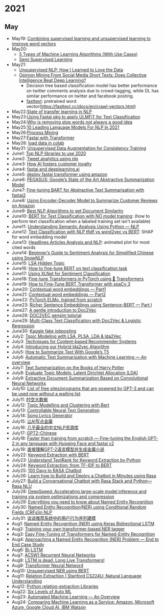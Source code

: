 # 2021

## May
- May19: [Combining supervised learning and unsupervised learning to improve word vectors](https://towardsdatascience.com/combining-supervised-learning-and-unsupervised-learning-to-improve-word-vectors-d4dea84ec36b)
- May20: 
  - [5 Types of Machine Learning Algorithms (With Use Cases)](https://www.statworx.com/at/blog/5-types-of-machine-learning-algorithms-with-use-cases/#h-4-semi-supervised-learning)
  - [Semi Supervised Learning](https://algorithmia.com/blog/semi-supervised-learning)
- May21:
  - [Unsupervised NLP: How I Learned to Love the Data](https://medium.com/@ODSC/unsupervised-nlp-how-i-learned-to-love-the-data-1dde7dc4a3c1)
  - [Opinion Mining From Social Media Short Texts: Does Collective Intelligence Beat Deep Learning?](https://www.frontiersin.org/articles/10.3389/frobt.2018.00138/full)
    - Decision tree based classification model has better performance on twitter comments analysis due to crowd-tagging, while DL has similar performance on twitter and facebook posting.
    - [fasttext](https://amitness.com/2020/06/fasttext-embeddings/): pretrained word vector(https://fasttext.cc/docs/en/crawl-vectors.html)
- May22:[State of transfer learning in NLP](https://ruder.io/state-of-transfer-learning-in-nlp/)
- May23:[Using Fastai pkg to apply ULMFiT for Text Classification](https://medium.com/technonerds/using-fastais-ulmfit-to-make-a-state-of-the-art-multi-label-text-classifier-bf54e2943e83)
- May24:[Why is removing stop words not always a good idea](https://medium.com/@limavallantin/why-is-removing-stop-words-not-always-a-good-idea-c8d35bd77214)
- May25:[10 Leading Language Models For NLP In 2021](https://www.topbots.com/leading-nlp-language-models-2020/)
- May26:[Process Mining](https://towardsdatascience.com/what-is-process-mining-8afae06b5c33) 
- May27:[Fastai with Transformer](https://www.kaggle.com/maroberti/fastai-with-transformers-bert-roberta) 
- May28: [load data in colab](https://towardsdatascience.com/3-ways-to-load-csv-files-into-colab-7c14fcbdcb92)
- May31: [Unsupervised Data Augmentation for Consistency Training](https://arxiv.org/pdf/1904.12848.pdf)
- June1: [Top NLP libraries to use 2020](https://towardsdatascience.com/top-nlp-libraries-to-use-2020-4f700cdb841f)
- June2: [Tweet analytics using nlp](https://medium.com/analytics-vidhya/tweet-analytics-using-nlp-f83b9f7f7349)
- June3: [How AI fosters customer loyalty](https://atif-blogs.medium.com/how-artificial-intelligence-fosters-customer-loyalty-b6a6a2a3817)
- June4: [fastai and deeplearning.ai](https://towardsdatascience.com/two-sides-of-the-same-coin-fast-ai-vs-deeplearning-ai-b67e9ec32133)
- June5: [deploy fastai transformer using amazon](https://towardsdatascience.com/deploy-fastai-transformers-based-nlp-models-using-amazon-sagemaker-and-creating-api-using-aws-7ea39bbcc021)
- June6: [PEGASUS: Google’s State of the Art Abstractive Summarization Model](https://towardsdatascience.com/pegasus-google-state-of-the-art-abstractive-summarization-model-627b1bbbc5ce) 
- June7: [Fine-tuning BART for Abstractive Text Summarisation with fastai2](https://medium.com/curation-corporation/fine-tuning-bart-for-abstractive-text-summarisation-with-fastai2-d7a2ad676a13)
- June8: [Using Encoder-Decoder Model to Summarize Customer Reviews on Amazon](https://medium.com/@gangyang0912/using-encoder-decoder-model-to-summarize-customer-reviews-on-amazon-1ca8fd860b8e)
- June9: [Best NLP Algorithms to get Document Similarity](https://medium.com/analytics-vidhya/best-nlp-algorithms-to-get-document-similarity-a5559244b23b)
- June10: [BERT for Text Classification with NO model training](https://towardsdatascience.com/text-classification-with-no-model-training-935fe0e42180): (how to perform text classification when a labeled training set isn't available)
- June11: [Understanding Semantic Analysis Using Python — NLP](https://pub.towardsai.net/understanding-semantic-analysis-using-python-nlp-f48016422677)
- June12: [Text Classification with NLP tfidf vs word2vec vs BERT](https://towardsdatascience.com/text-classification-with-nlp-tf-idf-vs-word2vec-vs-bert-41ff868d1794): SHAP for word embedding model
- June13: [Headlines Articles Analysis and NLP](https://towardsdatascience.com/headlines-articles-analysis-and-nlp-4013a66dbac): animated plot for most cited words
- June14: [Beginner’s Guide to Sentiment Analysis for Simplified Chinese using SnowNLP](https://towardsdatascience.com/beginners-guide-to-sentiment-analysis-for-simplified-chinese-using-snownlp-ce88a8407efb)
- June15: [LSA Hidden Topic](https://towardsdatascience.com/latent-semantic-analysis-deduce-the-hidden-topic-from-the-document-f360e8c0614b)
- June16: [How to fine-tune BERT on text classification task](https://medium.com/analytics-vidhya/how-to-fine-tune-bert-on-text-classification-task-723f82786f61)
- June17: [Using XLNet for Sentiment Classification](https://medium.com/swlh/using-xlnet-for-sentiment-classification-cfa948e65e85)
- June18: [Fine-tune Transformers in PyTorch using 🤗 Transformers](https://gmihaila.medium.com/fine-tune-transformers-in-pytorch-using-transformers-57b40450635)
- June19: [How to Fine-Tune BERT Transformer with spaCy 3](https://towardsdatascience.com/how-to-fine-tune-bert-transformer-with-spacy-3-6a90bfe57647)
- June20: [Contextual word embeddings — Part1](https://medium.com/analytics-vidhya/contextual-word-embeddings-part1-20d84787c65)
- June21: [Contextual word embeddings — Part2](https://medium.com/analytics-vidhya/contextual-word-embeddings-part2-bb4888310be1)
- June22: [PyTorch ELMo, trained from scratch](https://towardsdatascience.com/pytorch-elmo-844d2391a0b2)
- June23: [Richer Sentence Embeddings using Sentence-BERT — Part I](https://medium.com/genei-technology/richer-sentence-embeddings-using-sentence-bert-part-i-ce1d9e0b1343)
- June27: [A gentle introduction to Doc2Vec](https://medium.com/wisio/a-gentle-introduction-to-doc2vec-db3e8c0cce5e)
- June28: [DOC2VEC gensim tutorial](https://medium.com/@mishra.thedeepak/doc2vec-simple-implementation-example-df2afbbfbad5)
- June29: [Multi-Class Text Classification with Doc2Vec & Logistic Regression](https://towardsdatascience.com/multi-class-text-classification-with-doc2vec-logistic-regression-9da9947b43f4)
- June30: [Kaggle fake jobposting](https://www.kaggle.com/shivamb/real-or-fake-fake-jobposting-prediction/code)
- July2: [Topic Modeling with LSA, PLSA, LDA & lda2Vec](https://medium.com/nanonets/topic-modeling-with-lsa-psla-lda-and-lda2vec-555ff65b0b05)
- July3: [Techniques for Content-based Recommender Systems](https://towardsdatascience.com/techniques-for-content-based-recommender-systems-64f812d2b5a0)
- July4: [Introducing our Hybrid lda2vec Algorithm](https://multithreaded.stitchfix.com/blog/2016/05/27/lda2vec/#topic=38&lambda=1&term=)
- July5: [How to Summarize Text With Google’s T5](https://betterprogramming.pub/how-to-summarize-text-with-googles-t5-4dd1ae6238b6)
- July6: [Automatic Text Summarization with Machine Learning — An overview](https://medium.com/luisfredgs/automatic-text-summarization-with-machine-learning-an-overview-68ded5717a25)
- July7: [Text Summarization on the Books of Harry Potter](https://towardsdatascience.com/text-summarization-on-the-books-of-harry-potter-5e9f5bf8ca6c)
- July8: [Evaluate Topic Models: Latent Dirichlet Allocation (LDA)](https://towardsdatascience.com/evaluate-topic-model-in-python-latent-dirichlet-allocation-lda-7d57484bb5d0)
- July9: [Extractive Document Summarization Based on Convolutional Neural Networks](https://github.com/alexvlis/extractive-document-summarization/blob/master/papers/CNN_Summarization___Final_Report.pdf)
- July10: [List of free sites/programs that are powered by GPT-3 and can be used now without a waiting list](https://www.reddit.com/r/artificial/comments/icvypl/list_of_free_sitesprograms_that_are_powered_by/)
- July11: [时空大数据](https://gitee.com/ni1o1/pygeo-tutorial?_sasdk=d%3EDnE%40B%3FCqpo%3EBo%3A%3D%40o%40F%3E%40FrF%3EFBq%3AC%40D%40%3FCA%3A%3F%3DD%40C%3D%3D%3A%3EDnE%40B%3FCqppo%3FA)
- July12: [Topic Modelling and Clustering with Bert](https://towardsdatascience.com/topic-modeling-with-bert-779f7db187e6)
- July13: [Controllable Neural Text Generation](https://lilianweng.github.io/lil-log/2021/01/02/controllable-neural-text-generation.html)
- July14: [Song Lyrics Generator](https://www.kaggle.com/dikshabhati2002/song-lyrics-generator)
- July15: [让AI写点金庸](https://leemeng.tw/how-to-generate-interesting-text-with-tensorflow2-and-tensorflow-js.html)
- July16: [几乎最全的中文NLP资源库](https://blog.csdn.net/ningyanggege/article/details/106070272)
- July17: [GPT2-Chinese](https://github.com/Morizeyao/GPT2-Chinese)
- July18: [Faster than training from scratch — Fine-tuning the English GPT-2 in any language with Hugging Face and fastai v2](https://medium.com/@pierre_guillou/faster-than-training-from-scratch-fine-tuning-the-english-gpt-2-in-any-language-with-hugging-f2ec05c98787)
- July19: [直接理解GPT-2语言模型并生成金庸小说](https://leemeng.tw/gpt2-language-model-generate-chinese-jing-yong-novels.html)
- July22: [Keyword Extraction with BERT](https://towardsdatascience.com/keyword-extraction-with-bert-724efca412ea)
- July23: [Understand TextRank for Keyword Extraction by Python](https://towardsdatascience.com/textrank-for-keyword-extraction-by-python-c0bae21bcec0)
- July24: [Keyword Extraction: from TF-IDF to BERT](https://towardsdatascience.com/keyword-extraction-python-tf-idf-textrank-topicrank-yake-bert-7405d51cd839)
- July25: [100 Days to RASA Chatbot](https://medium.com/analytics-vidhya/100-days-to-rasa-chatbot-2ff92f945c81)
- July26: [Learn how to Build and Deploy a Chatbot in Minutes using Rasa](https://medium.com/analytics-vidhya/learn-how-to-build-and-deploy-a-chatbot-in-minutes-using-rasa-5787fe9cce19)
- July27: [Build a Conversational Chatbot with Rasa Stack and Python— Rasa NLU](https://itsromiljain.medium.com/build-a-conversational-chatbot-with-rasa-stack-and-python-rasa-nlu-b79dfbe59491)
- July28: [DeepSpeed: Accelerating large-scale model inference and training via system optimizations and compression](https://www.microsoft.com/en-us/research/blog/deepspeed-accelerating-large-scale-model-inference-and-training-via-system-optimizations-and-compression/)
- July29: [Everything you need to know about Named Entity Recognition](https://umagunturi789.medium.com/everything-you-need-to-know-about-named-entity-recognition-2a136f38c08f)
- July30: [Named Entity Recognition(NER) using Conditional Random Fields (CRFs)in NLP](https://medium.com/data-science-in-your-pocket/named-entity-recognition-ner-using-conditional-random-fields-in-nlp-3660df22e95c)
- July31: [谈谈推荐系统中的用户行为序列建模](http://joyk.com/dig/detail/1614742378178834)
- Aug1: [Named-Entity Recognition (NER) using Keras Bidirectional LSTM](https://towardsdatascience.com/named-entity-recognition-ner-using-keras-bidirectional-lstm-28cd3f301f54)
- Aug2: [Training your own transformer-based NER tagger](https://danpaulius.medium.com/training-your-own-transformer-based-ner-tagger-e719ac1cbd8a)
- Aug3: [Easy Fine-Tuning of Transformers for Named-Entity Recognition](https://towardsdatascience.com/easy-fine-tuning-of-transformers-for-named-entity-recognition-d72f2b5340e3)
- Aug4: [Approaching a Named Entity Recognition (NER) Problem — End to End Case Study](https://medium.com/swlh/approaching-a-named-entity-recognition-ner-end-to-end-steps-685735b4a2f9)
- Aug6: [Bi-LSTM](https://medium.com/@raghavaggarwal0089/bi-lstm-bc3d68da8bd0)
- Aug7: [AC5W1 Recurrent Neural Networks](https://www.youtube.com/watch?v=IV8--Y3evjw)
- Aug8: [LSTM is dead. Long Live Transformers!](https://www.youtube.com/watch?v=S27pHKBEp30)
- Aug9: [Transformer Neural Netword](https://www.youtube.com/playlist?list=PLTl9hO2Oobd_bzXUpzKMKA3liq2kj6LfE)
- Aug10: [Unsupervised NER using BERT](https://towardsdatascience.com/unsupervised-ner-using-bert-2d7af5f90b8a)
- Aug11: [Relation Extraction | Stanford CS224U: Natural Language Understanding](https://www.youtube.com/watch?v=pO3Jsr31s_Q)
- Aug12: [Python relation-extraction Libraries](https://pythonrepo.com/tag/relation-extraction)
- Aug22: [Six Levels of Auto ML](https://medium.com/@tunguz/six-levels-of-auto-ml-a277aa1f0f38)
- Aug23: [Automated Machine Learning — An Overview](https://medium.com/thinkgradient/automated-machine-learning-an-overview-5a3595d5c4b5)
- Aug24: [Comparing Machine Learning as a Service: Amazon, Microsoft Azure, Google Cloud AI, IBM Watson
](https://www.altexsoft.com/blog/datascience/comparing-machine-learning-as-a-service-amazon-microsoft-azure-google-cloud-ai-ibm-watson/)
